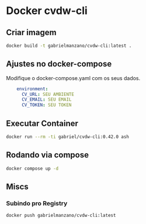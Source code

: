 # Docker cvdw-cli

## Criar imagem

```bash
docker build -t gabrielmanzano/cvdw-cli:latest .
```

## Ajustes no docker-compose

Modifique o docker-compose.yaml com os seus dados.

```yaml
    environment:
      CV_URL: SEU AMBIENTE
      CV_EMAIL: SEU EMAIL
      CV_TOKEN: SEU TOKEN
```

## Executar Container

```bash
docker run --rm -ti gabriel/cvdw-cli:0.42.0 ash
```

## Rodando via compose

```bash
docker compose up -d
```

## Miscs

### Subindo pro Registry

```bash
docker push gabrielmanzano/cvdw-cli:latest
```

